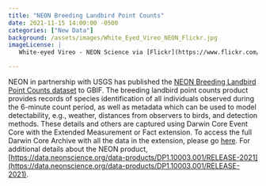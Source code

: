 ```yaml
---
title: "NEON Breeding Landbird Point Counts" 
date: 2021-11-15 14:00:00 -0500 
categories: ["New Data"] 
background: /assets/images/White_Eyed_Vireo_NEON_Flickr.jpg
imageLicense: | 
   White-eyed Vireo - NEON Science via [Flickr](https://www.flickr.com/photos/neonsciencedata/50561038472/) CC-BY 2.0 

--- 
```


NEON in partnership with USGS has published the [NEON Breeding Landbird Point Counts dataset](https://www.gbif.org/dataset/516eb7c0-3586-4dfc-bc18-c1fc1e765b7f) to GBIF. The breeding landbird point counts product provides records of species identification of all individuals observed during the 6-minute count period, as well as metadata which can be used to model detectability, e.g., weather, distances from observers to birds, and detection methods. These details and others are captured using Darwin Core Event Core with the Extended Measurement or Fact extension. To access the full Darwin Core Archive with all the data in the extension, please go [here](https://bison.usgs.gov/ipt/resource?r=neon-breeding-landbird-abundance-and-diversity). For additional details about the NEON product, [https://data.neonscience.org/data-products/DP1.10003.001/RELEASE-2021](https://data.neonscience.org/data-products/DP1.10003.001/RELEASE-2021). 
